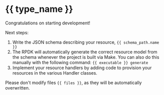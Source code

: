 # {{ type_name }}

Congratulations on starting development!

Next steps:

1. Write the JSON schema describing your resource, `{{ schema_path.name }}`
2. The RPDK will automatically generate the correct resource model from the
   schema whenever the project is built via Make. You can also do this manually
   with the following command: `{{ executable }} generate`
3. Implement your resource handlers by adding code to provision your resources in the various Handler classes.

Please don't modify files `{{ files }}`, as they will be automatically overwritten.
